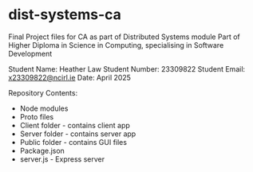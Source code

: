 # dist-systems-ca
Final Project files for CA as part of Distributed Systems module
Part of Higher Diploma in Science in Computing, specialising in Software Development

Student Name: Heather Law
Student Number: 23309822
Student Email: x23309822@ncirl.ie
Date: April 2025

Repository Contents: 
- Node modules
- Proto files
- Client folder - contains client app
- Server folder - contains server app
- Public folder - contains GUI files
- Package.json
- server.js - Express server